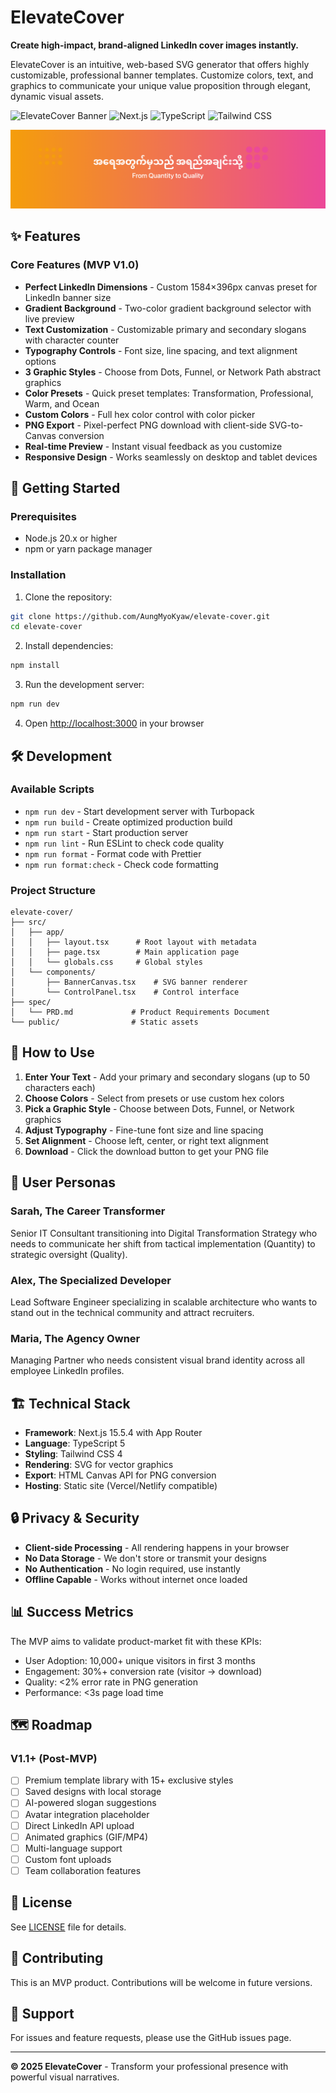 # ElevateCover

**Create high-impact, brand-aligned LinkedIn cover images instantly.**

ElevateCover is an intuitive, web-based SVG generator that offers highly customizable, professional banner templates. Customize colors, text, and graphics to communicate your unique value proposition through elegant, dynamic visual assets.

![ElevateCover Banner](https://img.shields.io/badge/Status-MVP%20V1.0-brightgreen?style=flat-square)
![Next.js](https://img.shields.io/badge/Next.js-15.5.4-black?style=flat-square)
![TypeScript](https://img.shields.io/badge/TypeScript-5.0-blue?style=flat-square)
![Tailwind CSS](https://img.shields.io/badge/Tailwind%20CSS-4.0-38bdf8?style=flat-square)

![ElevateCover Screenshot](assets/elevate-cover.png)

## ✨ Features

### Core Features (MVP V1.0)

- **Perfect LinkedIn Dimensions** - Custom 1584×396px canvas preset for LinkedIn banner size
- **Gradient Background** - Two-color gradient background selector with live preview
- **Text Customization** - Customizable primary and secondary slogans with character counter
- **Typography Controls** - Font size, line spacing, and text alignment options
- **3 Graphic Styles** - Choose from Dots, Funnel, or Network Path abstract graphics
- **Color Presets** - Quick preset templates: Transformation, Professional, Warm, and Ocean
- **Custom Colors** - Full hex color control with color picker
- **PNG Export** - Pixel-perfect PNG download with client-side SVG-to-Canvas conversion
- **Real-time Preview** - Instant visual feedback as you customize
- **Responsive Design** - Works seamlessly on desktop and tablet devices

## 🚀 Getting Started

### Prerequisites

- Node.js 20.x or higher
- npm or yarn package manager

### Installation

1. Clone the repository:

```bash
git clone https://github.com/AungMyoKyaw/elevate-cover.git
cd elevate-cover
```

2. Install dependencies:

```bash
npm install
```

3. Run the development server:

```bash
npm run dev
```

4. Open [http://localhost:3000](http://localhost:3000) in your browser

## 🛠️ Development

### Available Scripts

- `npm run dev` - Start development server with Turbopack
- `npm run build` - Create optimized production build
- `npm run start` - Start production server
- `npm run lint` - Run ESLint to check code quality
- `npm run format` - Format code with Prettier
- `npm run format:check` - Check code formatting

### Project Structure

```
elevate-cover/
├── src/
│   ├── app/
│   │   ├── layout.tsx      # Root layout with metadata
│   │   ├── page.tsx        # Main application page
│   │   └── globals.css     # Global styles
│   └── components/
│       ├── BannerCanvas.tsx    # SVG banner renderer
│       └── ControlPanel.tsx    # Control interface
├── spec/
│   └── PRD.md             # Product Requirements Document
└── public/                # Static assets
```

## 🎨 How to Use

1. **Enter Your Text** - Add your primary and secondary slogans (up to 50 characters each)
2. **Choose Colors** - Select from presets or use custom hex colors
3. **Pick a Graphic Style** - Choose between Dots, Funnel, or Network graphics
4. **Adjust Typography** - Fine-tune font size and line spacing
5. **Set Alignment** - Choose left, center, or right text alignment
6. **Download** - Click the download button to get your PNG file

## 🎯 User Personas

### Sarah, The Career Transformer

Senior IT Consultant transitioning into Digital Transformation Strategy who needs to communicate her shift from tactical implementation (Quantity) to strategic oversight (Quality).

### Alex, The Specialized Developer

Lead Software Engineer specializing in scalable architecture who wants to stand out in the technical community and attract recruiters.

### Maria, The Agency Owner

Managing Partner who needs consistent visual brand identity across all employee LinkedIn profiles.

## 🏗️ Technical Stack

- **Framework**: Next.js 15.5.4 with App Router
- **Language**: TypeScript 5
- **Styling**: Tailwind CSS 4
- **Rendering**: SVG for vector graphics
- **Export**: HTML Canvas API for PNG conversion
- **Hosting**: Static site (Vercel/Netlify compatible)

## 🔒 Privacy & Security

- **Client-side Processing** - All rendering happens in your browser
- **No Data Storage** - We don't store or transmit your designs
- **No Authentication** - No login required, use instantly
- **Offline Capable** - Works without internet once loaded

## 📊 Success Metrics

The MVP aims to validate product-market fit with these KPIs:

- User Adoption: 10,000+ unique visitors in first 3 months
- Engagement: 30%+ conversion rate (visitor → download)
- Quality: <2% error rate in PNG generation
- Performance: <3s page load time

## 🗺️ Roadmap

### V1.1+ (Post-MVP)

- [ ] Premium template library with 15+ exclusive styles
- [ ] Saved designs with local storage
- [ ] AI-powered slogan suggestions
- [ ] Avatar integration placeholder
- [ ] Direct LinkedIn API upload
- [ ] Animated graphics (GIF/MP4)
- [ ] Multi-language support
- [ ] Custom font uploads
- [ ] Team collaboration features

## 📝 License

See [LICENSE](./LICENSE) file for details.

## 🤝 Contributing

This is an MVP product. Contributions will be welcome in future versions.

## 📧 Support

For issues and feature requests, please use the GitHub issues page.

---

**© 2025 ElevateCover** - Transform your professional presence with powerful visual narratives.
